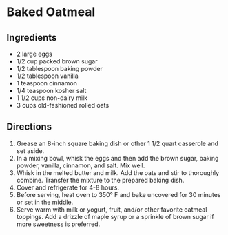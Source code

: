 # Baked Oatmeal
## Ingredients
-   2 large eggs
-   1/2 cup packed brown sugar
-   1/2 tablespoon baking powder
-   1/2 tablespoon vanilla
-   1 teaspoon cinnamon
-   1/4 teaspoon kosher salt
-   1 1/2 cups non-dairy milk
-   3 cups old-fashioned rolled oats

## Directions
1.  Grease an 8-inch square baking dish or other 1 1/2 quart casserole and set aside.
2.  In a mixing bowl, whisk the eggs and then add the brown sugar, baking powder, vanilla, cinnamon, and salt. Mix well.
3.  Whisk in the melted butter and milk. Add the oats and stir to thoroughly combine. Transfer the mixture to the prepared baking dish.
4.  Cover and refrigerate for 4-8 hours.
5.  Before serving, heat oven to 350° F and bake uncovered for 30 minutes or set in the middle.
6.  Serve warm with milk or yogurt, fruit, and/or other favorite oatmeal toppings. Add a drizzle of maple syrup or a sprinkle of brown sugar if more sweetness is preferred.